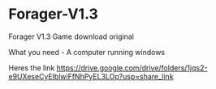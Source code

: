# Forager-V1.3
Forager V1.3 Game download original

What you need - 
A computer running windows

Heres the link
https://drive.google.com/drive/folders/1jqs2-e9UXeseCyElblwiFfNhPyEL3LOp?usp=share_link
